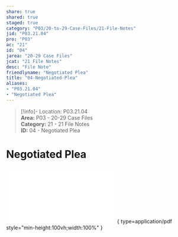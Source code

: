 ```yaml
---  
share: true  
shared: true  
staged: true  
category: "P03/20-to-29-Case-Files/21-File-Notes"  
jid: "P03.21.04"  
pro: "P03"  
ac: "21"  
id: "04"  
jarea: "20-29 Case Files"  
jcat: "21 File Notes"  
desc: "File Note"  
friendlyname: "Negotiated Plea"  
title: "04-Negotiated-Plea"  
aliases:   
- "P03.21.04"  
- "Negotiated Plea"  
---  
```

>[!info]- Location: P03.21.04  
>**Area:** P03 - 20-29 Case Files  
>**Category:** 21 - 21 File Notes  
>**ID:** 04 - Negotiated Plea  
  
# Negotiated Plea  
  
![03-NEGOTIATED-PLEA](../../../assets/attachments/03-NEGOTIATED-PLEA.pdf){ type=application/pdf style="min-height:100vh;width:100%" }